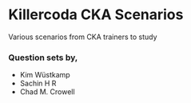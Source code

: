 # Killercoda CKA Scenarios
Various scenarios from CKA trainers to study

### Question sets by,
- Kim Wüstkamp
- Sachin H R 
- Chad M. Crowell

